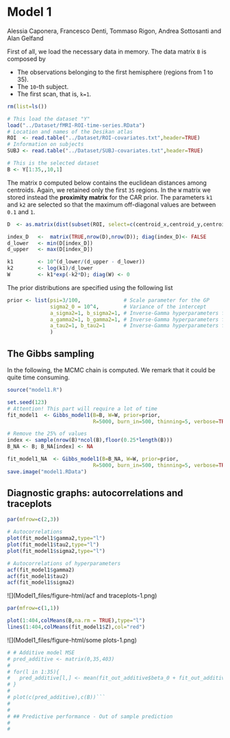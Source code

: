 # Model 1
Alessia Caponera, Francesco Denti, Tommaso Rigon, Andrea Sottosanti and Alan Gelfand  



First of all, we load the necessary data in memory. The data matrix `B` is composed by

- The observations belonging to the first hemisphere (regions from 1 to 35).
- The `10`-th subject.
- The first scan, that is, `k=1`.


```r
rm(list=ls())

# This load the dataset "Y"
load("../Dataset/fMRI-ROI-time-series.RData") 
# Location and names of the Desikan atlas
ROI  <- read.table("../Dataset/ROI-covariates.txt",header=TRUE)
# Information on subjects
SUBJ <- read.table("../Dataset/SUBJ-covariates.txt",header=TRUE)

# This is the selected dataset
B <- Y[1:35,,10,1]
```

The matrix `D` computed below contains the euclidean distances among centroids. Again, we retained only the first `35` regions. In the `W` matrix we stored instead the **proximity matrix** for the CAR prior. The parameters `k1` and `k2` are selected so that the maximum off-diagonal values are between `0.1` and `1`.


```r
D  <- as.matrix(dist(subset(ROI, select=c(centroid_x,centroid_y,centroid_z))))[1:nrow(B),1:nrow(B)]

index_D   <-  matrix(TRUE,nrow(D),nrow(D)); diag(index_D)<- FALSE
d_lower   <- min(D[index_D])
d_upper   <- max(D[index_D])

k1        <- 10^(d_lower/(d_upper - d_lower))
k2        <- log(k1)/d_lower
W         <- k1*exp(-k2*D); diag(W) <- 0
```

The prior distributions are specified using the following list


```r
prior <- list(psi=3/100,              # Scale parameter for the GP
              sigma2_0 = 10^4,        # Variance of the intercept
              a_sigma2=1, b_sigma2=1, # Inverse-Gamma hyperparameters for sigma2
              a_gamma2=1, b_gamma2=1, # Inverse-Gamma hyperparameters for gamma2
              a_tau2=1, b_tau2=1      # Inverse-Gamma hyperparameters for tau2
              )
```


## The Gibbs sampling

In the following, the MCMC chain is computed. We remark that it could be quite time consuming.


```r
source("model1.R")

set.seed(123)
# Attention! This part will require a lot of time
fit_model1  <- Gibbs_model1(B=B, W=W, prior=prior, 
                            R=5000, burn_in=500, thinning=5, verbose=TRUE)

# Remove the 25% of values 
index <- sample(nrow(B)*ncol(B),floor(0.25*length(B)))
B_NA <- B; B_NA[index] <- NA 

fit_model1_NA  <- Gibbs_model1(B=B_NA, W=W, prior=prior, 
                            R=5000, burn_in=500, thinning=5, verbose=TRUE)
save.image("model1.RData")
```



## Diagnostic graphs: autocorrelations and traceplots



```r
par(mfrow=c(2,3))

# Autocorrelations
plot(fit_model1$gamma2,type="l")
plot(fit_model1$tau2,type="l")
plot(fit_model1$sigma2,type="l")

# Autocorrelations of hyperparameters
acf(fit_model1$gamma2)
acf(fit_model1$tau2)
acf(fit_model1$sigma2)
```

![](Model1_files/figure-html/acf and traceplots-1.png)<!-- -->

```r
par(mfrow=c(1,1))
```



```r
plot(1:404,colMeans(B,na.rm = TRUE),type="l")
lines(1:404,colMeans(fit_model1$Z),col="red")
```

![](Model1_files/figure-html/some plots-1.png)<!-- -->



```r
# # Additive model MSE
# pred_additive <- matrix(0,35,403)
# 
# for(l in 1:35){
#   pred_additive[l,] <- mean(fit_out_additive$beta_0 + fit_out_additive$phi[,l]) + colMeans(fit_out_additive$Z)
# }
# 
# plot(c(pred_additive),c(B))```
# 
# 
# ## Predictive performance - Out of sample prediction
# 
# 
```
